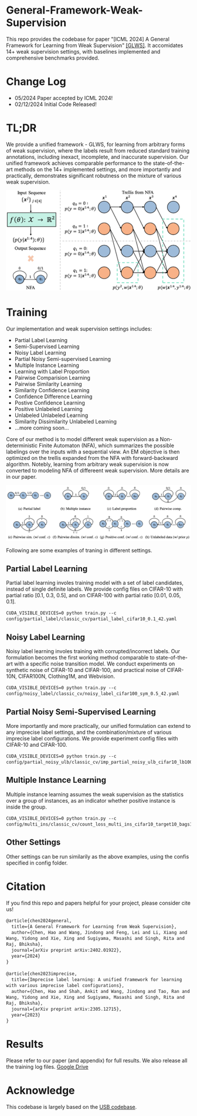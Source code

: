 # General-Framework-Weak-Supervision
This repo provides the codebase for paper "[ICML 2024] A General Framework for Learning from Weak Supervision" [[GLWS]](https://arxiv.org/abs/2402.01922).
It accomidates 14+ weak supervision settings, with baselines implemented and comprehensive benchmarks provided. 

# Change Log
* 05/2024 Paper accepted by ICML 2024!
* 02/12/2024 Initial Code Released!


# TL;DR
We provide a unified framework - GLWS, for learning from arbitrary forms of weak supervision, where the labels result from reduced standard training annotations, including inexact, incomplete, and inaccurate supervision.
Our unified framework achieves comparable performance to the state-of-the-art methods on the 14+ implemented settings, and more importantly and practically, demonstrates significant robutness on the mixture of various weak supervision.

![Pipeline](./figures/pipeline.jpg)


# Training 

Our implementation and weak supervision settings includes:
* Partial Label Learning
* Semi-Supervised Learning
* Noisy Label Learning
* Partial Noisy Semi-supervised Learning
* Multiple Instance Learning
* Learning with Label Proportion
* Pairwise Comparision Learning
* Pairwise Similarity Learning
* Similarity Confidence Learning
* Confidence Difference Learning
* Postive Confidence Learning
* Positive Unlabeled Learning
* Unlabeled Unlabeled Learning
* Similarity Dissimilarity Unlabeled Learning
* ...more coming soon...

Core of our method is to model different weak supervision as a Non-deterministic Finite Automaton (NFA), which summarizes the possible labelings over the inputs with a sequential view. An EM objective is then optimized on the trellis expanded from the NFA with forward-backward algorithm. 
Notebly, learning from arbitrary weak supervision is now converted to modeling NFA of differeent weak supervision.
More details are in our paper.

![NFA](./figures/nfa.jpg)

Following are some examples of traning in different settings.


## Partial Label Learning

Partial label learning involes training model with a set of label candidates, instead of single definite labels. We provide config files on CIFAR-10 with partial ratio [0.1, 0.3, 0.5], 
and on CIFAR-100 with partial ratio [0.01, 0.05, 0.1].

```
CUDA_VISIBLE_DEVICES=0 python train.py --c config/partial_label/classic_cv/partial_label_cifar10_0.1_42.yaml
```

## Noisy Label Learning

Noisy label learning involes training with corrupted/incorrect labels. Our formulation becomes the first working method comparable to state-of-the-art with a specific noise transition model. We conduct experiments on synthetic noise of CIFAR-10 and CIFAR-100, and practical noise of CIFAR-10N, CIFAR100N, Clothing1M, and Webvision.



```
CUDA_VISIBLE_DEVICES=0 python train.py --c config/noisy_label/classic_cv/noisy_label_cifar100_sym_0.5_42.yaml
```


## Partial Noisy Semi-Supervised Learning

More importantly and more practically, our unified formulation can extend to any imprecise label settings, and the combination/mixture of various imprecise label configurations. We provide experiment config files with CIFAR-10 and CIFAR-100.


```
CUDA_VISIBLE_DEVICES=0 python train.py --c config/partial_noisy_ulb/classic_cv/imp_partial_noisy_ulb_cifar10_lb1000_n0.2_p0.3_42.yaml
```


## Multiple Instance Learning

Multiple instance learning assumes the weak supervision as the statistics over a group of instances, as an indicator whether positive instance is inside the group.

```
CUDA_VISIBLE_DEVICES=0 python train.py --c config/multi_ins/classic_cv/count_loss_multi_ins_cifar10_target10_bags10000_mean5_std1_42.yaml
```

## Other Settings
Other settings can be run similarily as the above examples, using the confis specified in config folder.


# Citation
If you find this repo and papers helpful for your project, please consider cite us!
```
@article{chen2024general,
  title={A General Framework for Learning from Weak Supervision},
  author={Chen, Hao and Wang, Jindong and Feng, Lei and Li, Xiang and Wang, Yidong and Xie, Xing and Sugiyama, Masashi and Singh, Rita and Raj, Bhiksha},
  journal={arXiv preprint arXiv:2402.01922},
  year={2024}
}

@article{chen2023imprecise,
  title={Imprecise label learning: A unified framework for learning with various imprecise label configurations},
  author={Chen, Hao and Shah, Ankit and Wang, Jindong and Tao, Ran and Wang, Yidong and Xie, Xing and Sugiyama, Masashi and Singh, Rita and Raj, Bhiksha},
  journal={arXiv preprint arXiv:2305.12715},
  year={2023}
}
```



# Results
Please refer to our paper (and appendix) for full results. We also release all the training log files. [Google Drive](https://drive.google.com/drive/folders/1uG_HZAmpY0jOrInt6aKVLMLPAXhG91G7?usp=sharing)


# Acknowledge
This codebase is largely based on the [USB codebase](https://github.com/microsoft/Semi-supervised-learning).
